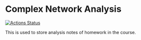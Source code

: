 # Complex Network Analysis

<!-- badges: start -->
[![Actions Status](https://github.com/Complex-Network-Analysis-2019/Homework-1/workflows/Render%20and%20Release%20Bookdown%20Reports/badge.svg)](https://github.com/Complex-Network-Analysis-2019/Homework-1/actions)
<!-- badges: end -->

This is used to store analysis notes of homework in the course.
